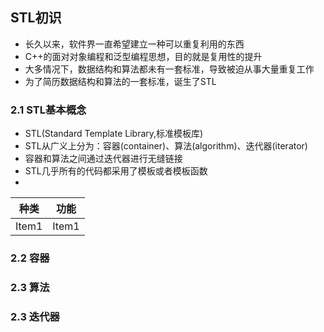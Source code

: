 ## STL初识

- 长久以来，软件界一直希望建立一种可以重复利用的东西
- C++的面对对象编程和泛型编程思想，目的就是复用性的提升
- 大多情况下，数据结构和算法都未有一套标准，导致被迫从事大量重复工作
- 为了简历数据结构和算法的一套标准，诞生了STL

### 2.1 STL基本概念

- STL(Standard Template Library,标准模板库)
- STL从广义上分为：容器(container)、算法(algorithm)、迭代器(iterator)
- 容器和算法之间通过迭代器进行无缝链接
- STL几乎所有的代码都采用了模板或者模板函数
-
| 种类  | 功能   |
|-------------- | -------------- |
| Item1    | Item1     | 

### 2.2 容器


### 2.3 算法

### 2.3 迭代器



